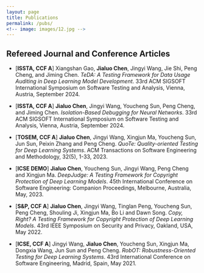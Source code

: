 ```yaml
---
layout: page
title: Publications
permalink: /pubs/
<!-- image: images/12.jpg -->
---
```



## Refereed Journal and Conference Articles

<!-- ###### <font color="#dd0000">* means corresponding author</font> -->
<!-- *Note that in computer science, peer reviewed top-tier conference papers are equally (if not more) recoganized than top-tier journal papers.*  -->
<!-- [Google Scholar](https://scholar.google.com.sg/citations?user=GjkTuMQAAAAJ&hl=en)
 -->

- [**ISSTA, CCF A**] Xiangshan Gao, **Jialuo Chen**, Jingyi Wang, Jie Shi, Peng Cheng, and Jiming Chen. *TeDA: A Testing Framework for Data Usage Auditing in Deep Learning Model Development*. 33rd ACM SIGSOFT International Symposium on Software Testing and Analysis, Vienna, Austria, September 2024. 
  
- [**ISSTA, CCF A**] **Jialuo Chen**, Jingyi Wang, Youcheng Sun, Peng Cheng, and Jiming Chen. *Isolation-Based Debugging for Neural Networks*. 33rd ACM SIGSOFT International Symposium on Software Testing and Analysis, Vienna, Austria, September 2024. 

- [**TOSEM, CCF A**] **Jialuo Chen**, Jingyi Wang, Xingjun Ma, Youcheng Sun, Jun Sun, Peixin Zhang and Peng Cheng. *QuoTe: Quality-oriented Testing for Deep Learning Systems*. ACM Transactions on Software Engineering and Methodology, 32(5), 1-33, 2023. 
 
- [**ICSE DEMO**] **Jialuo Chen**, Youcheng Sun, Jingyi Wang, Peng Cheng and Xingjun Ma. *DeepJudge: A Testing Framework for Copyright Protection of Deep Learning Models*. 45th International Conference on Software Engineering: Companion Proceedings, Melbourne, Australia, May, 2023.

- [**S&P, CCF A**] **Jialuo Chen**, Jingyi Wang, Tinglan Peng, Youcheng Sun, Peng Cheng, Shouling Ji, Xingjun Ma, Bo Li and Dawn Song. *Copy, Right? A Testing Framework for Copyright Protection of Deep Learning Models*. 43rd IEEE Symposium on Security and Privacy, Oakland, USA, May 2022.

- [**ICSE, CCF A**] Jingyi Wang, **Jialuo Chen**, Youcheng Sun, Xingjun Ma, Dongxia Wang, Jun Sun and Peng Cheng. *RobOT: Robustness-Oriented Testing for Deep Learning Systems*. 43rd International Conference on Software Engineering, Madrid, Spain, May 2021. 



